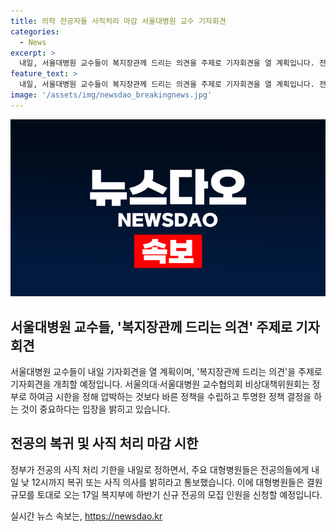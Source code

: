 ```yaml
---
title: 의학 전공자들 사직처리 마감 서울대병원 교수 기자회견
categories:
  - News
excerpt: >
  내일, 서울대병원 교수들이 복지장관께 드리는 의견을 주제로 기자회견을 열 계획입니다. 전공의 복귀를 압박하는 대신 투명한 정책 결정을 요구하며, 정부의 사직 처리 기한에 대한 비판을 제기할 예정입니다. 병원들은 내일 낮 12시까지 전공의들에게 복귀 또는 사직을 요구했고, 이를 바탕으로 하반기 신규 전공의 모집 인원을 신청할 예정입니다. 이탈 전공의 문제에 대한 교수들의 입장을 논의할 것으로 보입니다.
feature_text: >
  내일, 서울대병원 교수들이 복지장관께 드리는 의견을 주제로 기자회견을 열 계획입니다. 전공의 복귀를 압박하는 대신 투명한 정책 결정을 요구하며, 정부의 사직 처리 기한에 대한 비판을 제기할 예정입니다. 병원들은 내일 낮 12시까지 전공의들에게 복귀 또는 사직을 요구했고, 이를 바탕으로 하반기 신규 전공의 모집 인원을 신청할 예정입니다. 이탈 전공의 문제에 대한 교수들의 입장을 논의할 것으로 보입니다.
image: '/assets/img/newsdao_breakingnews.jpg'
---
```


<p><img src="/assets/img/newsdao_breakingnews.jpg" alt="flaretime 속보" /></p>

<h2 data-ke-size="size26">서울대병원 교수들, '복지장관께 드리는 의견' 주제로 기자회견</h2>

<p data-ke-size="size16">서울대병원 교수들이 내일 기자회견을 열 계획이며, '복지장관께 드리는 의견'을 주제로 기자회견을 개최할 예정입니다. 서울의대·서울대병원 교수협의회 비상대책위원회는 정부로 하여금 시한을 정해 압박하는 것보다 바른 정책을 수립하고 투명한 정책 결정을 하는 것이 중요하다는 입장을 밝히고 있습니다.</p>

<h2 data-ke-size="size26">전공의 복귀 및 사직 처리 마감 시한</h2>

<p data-ke-size="size16">정부가 전공의 사직 처리 기한을 내일로 정하면서, 주요 대형병원들은 전공의들에게 내일 낮 12시까지 복귀 또는 사직 의사를 밝히라고 통보했습니다. 이에 대형병원들은 결원 규모를 토대로 오는 17일 복지부에 하반기 신규 전공의 모집 인원을 신청할 예정입니다.</p>
실시간 뉴스 속보는, <a href="https://newsdao.kr" rel="dofollow">https://newsdao.kr</a>


